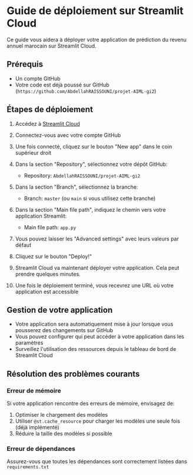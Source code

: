 # Guide de déploiement sur Streamlit Cloud

Ce guide vous aidera à déployer votre application de prédiction du revenu annuel marocain sur Streamlit Cloud.

## Prérequis

- Un compte GitHub
- Votre code est déjà poussé sur GitHub (`https://github.com/AbdellahRAISSOUNI/projet-AIML-gi2`)

## Étapes de déploiement

1. Accédez à [Streamlit Cloud](https://streamlit.io/cloud)

2. Connectez-vous avec votre compte GitHub
   
3. Une fois connecté, cliquez sur le bouton "New app" dans le coin supérieur droit

4. Dans la section "Repository", sélectionnez votre dépôt GitHub:
   - Repository: `AbdellahRAISSOUNI/projet-AIML-gi2`

5. Dans la section "Branch", sélectionnez la branche:
   - Branch: `master` (ou `main` si vous utilisez cette branche)

6. Dans la section "Main file path", indiquez le chemin vers votre application Streamlit:
   - Main file path: `app.py`

7. Vous pouvez laisser les "Advanced settings" avec leurs valeurs par défaut

8. Cliquez sur le bouton "Deploy!"

9. Streamlit Cloud va maintenant déployer votre application. Cela peut prendre quelques minutes.

10. Une fois le déploiement terminé, vous recevrez une URL où votre application est accessible

## Gestion de votre application

- Votre application sera automatiquement mise à jour lorsque vous pousserez des changements sur GitHub
- Vous pouvez configurer qui peut accéder à votre application dans les paramètres
- Surveillez l'utilisation des ressources depuis le tableau de bord de Streamlit Cloud

## Résolution des problèmes courants

### Erreur de mémoire

Si votre application rencontre des erreurs de mémoire, envisagez de:

1. Optimiser le chargement des modèles
2. Utiliser `@st.cache_resource` pour charger les modèles une seule fois (déjà implémenté)
3. Réduire la taille des modèles si possible

### Erreur de dépendances

Assurez-vous que toutes les dépendances sont correctement listées dans `requirements.txt` 